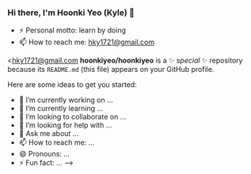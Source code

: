
### Hi there, I'm Hoonki Yeo (Kyle) 👋
- ⚡ Personal motto: learn by doing
- 📫 How to reach me: hky1721@gmail.com

<hky1721@gmail.com
**hoonkiyeo/hoonkiyeo** is a ✨ _special_ ✨ repository because its `README.md` (this file) appears on your GitHub profile.

Here are some ideas to get you started:

- 🔭 I’m currently working on ...
- 🌱 I’m currently learning ...
- 👯 I’m looking to collaborate on ...
- 🤔 I’m looking for help with ...
- 💬 Ask me about ...
- 📫 How to reach me: ...
- 😄 Pronouns: ...
- ⚡ Fun fact: ...
-->
